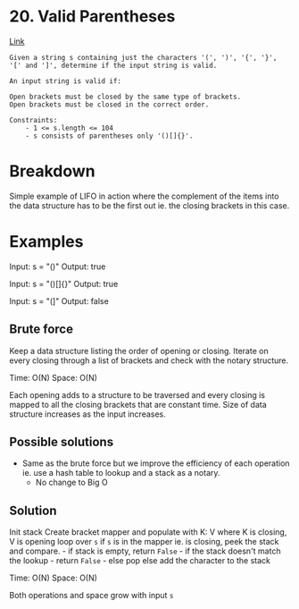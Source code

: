 # 20. Valid Parentheses
[Link](https://leetcode.com/problems/valid-parentheses/)

```
Given a string s containing just the characters '(', ')', '{', '}', '[' and ']', determine if the input string is valid.

An input string is valid if:

Open brackets must be closed by the same type of brackets.
Open brackets must be closed in the correct order.

Constraints:
    - 1 <= s.length <= 104
    - s consists of parentheses only '()[]{}'.
```

# Breakdown
Simple example of LIFO in action where the complement of the items into the data structure has to be the first out ie.
the closing brackets in this case.

# Examples
Input: s = "()"
Output: true

Input: s = "()[]{}"
Output: true

Input: s = "(]"
Output: false

## Brute force

Keep a data structure listing the order of opening or closing. Iterate on every closing through a list of brackets and
check with the notary structure.


Time: O(N)
Space: O(N)

Each opening adds to a structure to be traversed and every closing is mapped to all the closing brackets that are
constant time.
Size of data structure increases as the input increases.

## Possible solutions
- Same as the brute force but we improve the efficiency of each operation ie. use a hash table to lookup and a stack as
  a notary.
    - No change to Big O

## Solution
Init stack
Create bracket mapper and populate with K: V where K is closing, V is opening
loop over `s`
if `s` is in the mapper ie. is closing, peek the stack and compare.
    - if stack is empty, return `False`
    - if the stack doesn't match the lookup
        - return `False`
    - else pop
else add the character to the stack

Time: O(N)
Space: O(N)

Both operations and space grow with input `s`
